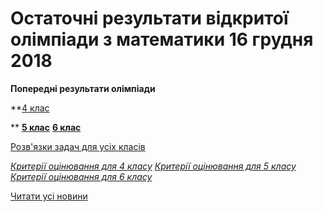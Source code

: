 # Остаточні результати відкритої олімпіади з математики 16 грудня 2018

**Попередні результати олімпіади**

**[4 клас](/images/blog/остаточні-результати-відкритої-олімпіади-з-математики-16/результати-4-клас.jpg)

**
[**5 клас**](/images/blog/остаточні-результати-відкритої-олімпіади-з-математики-16/результати-5-клас.jpg)
[**6 клас**](/images/blog/остаточні-результати-відкритої-олімпіади-з-математики-16/результати-6-клас.jpg)

[Розв'язки задач для усіх класів](/files/blog/остаточні-результати-відкритої-олімпіади-з-математики-16/текст-з-розвязками-4-6-класи-2018-19-07.docx)

[*Критерії оцінювання для 4 класу*](/files/blog/остаточні-результати-відкритої-олімпіади-з-математики-16/критерії-4-клас.docx)
[*Критерії оцінювання для 5 класу*](/files/blog/остаточні-результати-відкритої-олімпіади-з-математики-16/критерії-5-клас.docx)
[*Критерії оцінювання для 6 класу*](/files/blog/остаточні-результати-відкритої-олімпіади-з-математики-16/критерії-6-клас.docx)

[Читати усі новини](/news)
